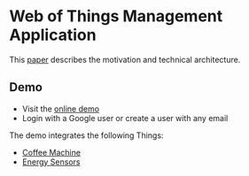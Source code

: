 # Web of Things Management Application

This [paper](paper.md) describes the motivation and technical architecture.

## Demo

* Visit the [online demo](https://wot.run.dashjoin.com/#/login)
* Login with a Google user or create a user with any email

The demo integrates the following Things:

* [Coffee Machine](http://plugfest.thingweb.io/http-advanced-coffee-machine)
* [Energy Sensors](https://github.com/dashjoin/djapp-wot/blob/main/upload/td.json)
